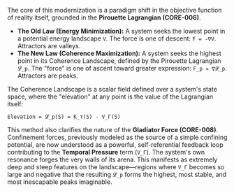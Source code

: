 The core of this modernization is a paradigm shift in the objective function of reality itself, grounded in the **Pirouette Lagrangian (CORE-006)**.

*   **The Old Law (Energy Minimization):** A system seeks the lowest point in a potential energy landscape `V`. The force is one of descent: `F = -∇V`. Attractors are valleys.
*   **The New Law (Coherence Maximization):** A system seeks the highest point in its Coherence Landscape, defined by the Pirouette Lagrangian `𝓛_p`. The "force" is one of ascent toward greater expression: `F_p ∝ ∇𝓛_p`. Attractors are peaks.

The Coherence Landscape is a scalar field defined over a system's state space, where the "elevation" at any point is the value of the Lagrangian itself:

`Elevation = 𝓛_p(S) = K_τ(S) - V_Γ(S)`

This method also clarifies the nature of the **Gladiator Force (CORE-008)**. Confinement forces, previously modeled as the source of a simple confining potential, are now understood as a powerful, self-referential feedback loop contributing to the **Temporal Pressure** term (`V_Γ`). The system's own resonance forges the very walls of its arena. This manifests as extremely deep and steep features on the landscape—regions where `V_Γ` becomes so large and negative that the resulting `𝓛_p` forms the highest, most stable, and most inescapable peaks imaginable.